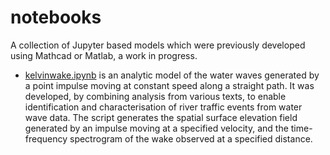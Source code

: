# notebooks

A collection of Jupyter based models which were previously developed using Mathcad or Matlab, a work in progress.

* [kelvinwake.ipynb](kelvinwake.ipynb) is an analytic model of the water waves generated by a point impulse moving at constant speed along a straight path. It was developed, by combining analysis from various texts, to enable identification and characterisation of river traffic events from water wave data. The script generates the spatial surface elevation field generated by an impulse moving at a specified velocity, and the time-frequency spectrogram of the wake observed at a specified distance.
